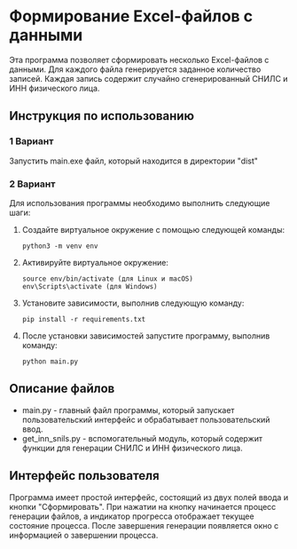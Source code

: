 <h1>Формирование Excel-файлов с данными</h1>

Эта программа позволяет сформировать несколько Excel-файлов с данными. Для каждого файла генерируется заданное 
количество записей. Каждая запись содержит случайно сгенерированный СНИЛС и ИНН физического лица.

<h2>Инструкция по использованию</h2>

<h3>1 Вариант</h3>

Запустить main.exe файл, который находится в директории "dist"

<h3>2 Вариант</h3>

Для использования программы необходимо выполнить следующие шаги:
<ol>
<li>Создайте виртуальное окружение с помощью следующей команды:</li>

    python3 -m venv env

<li>Активируйте виртуальное окружение:</li>

    source env/bin/activate (для Linux и macOS)
    env\Scripts\activate (для Windows)

<li>Установите зависимости, выполнив следующую команду:</li>
    
    pip install -r requirements.txt

<li>После установки зависимостей запустите программу, выполнив команду:</li>

    python main.py
</ol>

<h2>Описание файлов</h2>
<ul>
<li>main.py - главный файл программы, который запускает пользовательский интерфейс и обрабатывает пользовательский ввод.</li>
<li>get_inn_snils.py - вспомогательный модуль, который содержит функции для генерации СНИЛС и ИНН физического лица.</li>
</ul>

<h2>Интерфейс пользователя</h2>
Программа имеет простой интерфейс, состоящий из двух полей ввода и кнопки "Сформировать". При нажатии на кнопку 
начинается процесс генерации файлов, а индикатор прогресса отображает текущее состояние процесса. После завершения 
генерации появляется окно с информацией о завершении процесса.